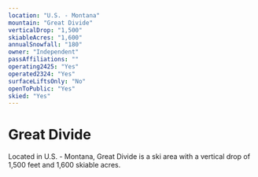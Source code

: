 ```yaml
---
location: "U.S. - Montana"
mountain: "Great Divide"
verticalDrop: "1,500"
skiableAcres: "1,600"
annualSnowfall: "180"
owner: "Independent"
passAffiliations: ""
operating2425: "Yes"
operated2324: "Yes"
surfaceLiftsOnly: "No"
openToPublic: "Yes"
skied: "Yes"
---
```


# Great Divide

Located in U.S. - Montana, Great Divide is a ski area with a vertical drop of 1,500 feet and 1,600 skiable acres.